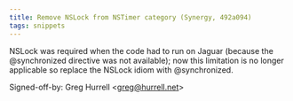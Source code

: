 ```yaml
---
title: Remove NSLock from NSTimer category (Synergy, 492a094)
tags: snippets
---
```


NSLock was required when the code had to run on Jaguar (because the @synchronized directive was not available); now this limitation is no longer applicable so replace the NSLock idiom with @synchronized.

Signed-off-by: Greg Hurrell &lt;greg@hurrell.net&gt;
